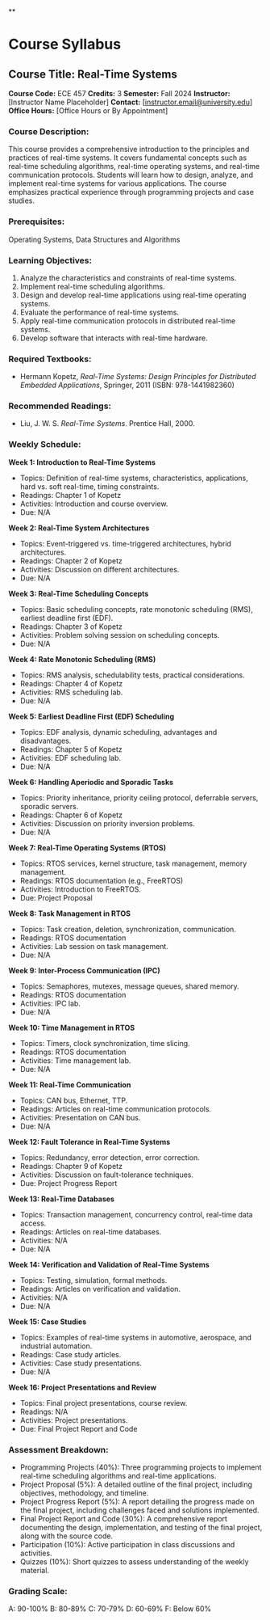 **
# Course Syllabus
## Course Title: Real-Time Systems
**Course Code:** ECE 457
**Credits:** 3
**Semester:** Fall 2024
**Instructor:** [Instructor Name Placeholder]
**Contact:** [instructor.email@university.edu]
**Office Hours:** [Office Hours or By Appointment]

### Course Description:
This course provides a comprehensive introduction to the principles and practices of real-time systems. It covers fundamental concepts such as real-time scheduling algorithms, real-time operating systems, and real-time communication protocols. Students will learn how to design, analyze, and implement real-time systems for various applications. The course emphasizes practical experience through programming projects and case studies.

### Prerequisites:
Operating Systems, Data Structures and Algorithms

### Learning Objectives:
1.  Analyze the characteristics and constraints of real-time systems.
2.  Implement real-time scheduling algorithms.
3.  Design and develop real-time applications using real-time operating systems.
4.  Evaluate the performance of real-time systems.
5.  Apply real-time communication protocols in distributed real-time systems.
6.  Develop software that interacts with real-time hardware.

### Required Textbooks:
- Hermann Kopetz, *Real-Time Systems: Design Principles for Distributed Embedded Applications*, Springer, 2011 (ISBN: 978-1441982360)

### Recommended Readings:
- Liu, J. W. S. *Real-Time Systems*. Prentice Hall, 2000.

### Weekly Schedule:
**Week 1: Introduction to Real-Time Systems**
- Topics: Definition of real-time systems, characteristics, applications, hard vs. soft real-time, timing constraints.
- Readings: Chapter 1 of Kopetz
- Activities: Introduction and course overview.
- Due: N/A

**Week 2: Real-Time System Architectures**
- Topics: Event-triggered vs. time-triggered architectures, hybrid architectures.
- Readings: Chapter 2 of Kopetz
- Activities: Discussion on different architectures.
- Due: N/A

**Week 3: Real-Time Scheduling Concepts**
- Topics: Basic scheduling concepts, rate monotonic scheduling (RMS), earliest deadline first (EDF).
- Readings: Chapter 3 of Kopetz
- Activities: Problem solving session on scheduling concepts.
- Due: N/A

**Week 4: Rate Monotonic Scheduling (RMS)**
- Topics: RMS analysis, schedulability tests, practical considerations.
- Readings: Chapter 4 of Kopetz
- Activities: RMS scheduling lab.
- Due: N/A

**Week 5: Earliest Deadline First (EDF) Scheduling**
- Topics: EDF analysis, dynamic scheduling, advantages and disadvantages.
- Readings: Chapter 5 of Kopetz
- Activities: EDF scheduling lab.
- Due: N/A

**Week 6: Handling Aperiodic and Sporadic Tasks**
- Topics: Priority inheritance, priority ceiling protocol, deferrable servers, sporadic servers.
- Readings: Chapter 6 of Kopetz
- Activities: Discussion on priority inversion problems.
- Due: N/A

**Week 7: Real-Time Operating Systems (RTOS)**
- Topics: RTOS services, kernel structure, task management, memory management.
- Readings: RTOS documentation (e.g., FreeRTOS)
- Activities: Introduction to FreeRTOS.
- Due: Project Proposal

**Week 8: Task Management in RTOS**
- Topics: Task creation, deletion, synchronization, communication.
- Readings: RTOS documentation
- Activities: Lab session on task management.
- Due: N/A

**Week 9: Inter-Process Communication (IPC)**
- Topics: Semaphores, mutexes, message queues, shared memory.
- Readings: RTOS documentation
- Activities: IPC lab.
- Due: N/A

**Week 10: Time Management in RTOS**
- Topics: Timers, clock synchronization, time slicing.
- Readings: RTOS documentation
- Activities: Time management lab.
- Due: N/A

**Week 11: Real-Time Communication**
- Topics: CAN bus, Ethernet, TTP.
- Readings: Articles on real-time communication protocols.
- Activities: Presentation on CAN bus.
- Due: N/A

**Week 12: Fault Tolerance in Real-Time Systems**
- Topics: Redundancy, error detection, error correction.
- Readings: Chapter 9 of Kopetz
- Activities: Discussion on fault-tolerance techniques.
- Due: Project Progress Report

**Week 13: Real-Time Databases**
- Topics: Transaction management, concurrency control, real-time data access.
- Readings: Articles on real-time databases.
- Activities: N/A
- Due: N/A

**Week 14: Verification and Validation of Real-Time Systems**
- Topics: Testing, simulation, formal methods.
- Readings: Articles on verification and validation.
- Activities: N/A
- Due: N/A

**Week 15: Case Studies**
- Topics: Examples of real-time systems in automotive, aerospace, and industrial automation.
- Readings: Case study articles.
- Activities: Case study presentations.
- Due: N/A

**Week 16: Project Presentations and Review**
- Topics: Final project presentations, course review.
- Readings: N/A
- Activities: Project presentations.
- Due: Final Project Report and Code

### Assessment Breakdown:
*   Programming Projects (40%): Three programming projects to implement real-time scheduling algorithms and real-time applications.
*   Project Proposal (5%): A detailed outline of the final project, including objectives, methodology, and timeline.
*   Project Progress Report (5%): A report detailing the progress made on the final project, including challenges faced and solutions implemented.
*   Final Project Report and Code (30%): A comprehensive report documenting the design, implementation, and testing of the final project, along with the source code.
*   Participation (10%): Active participation in class discussions and activities.
*   Quizzes (10%): Short quizzes to assess understanding of the weekly material.

### Grading Scale:
A: 90-100%
B: 80-89%
C: 70-79%
D: 60-69%
F: Below 60%